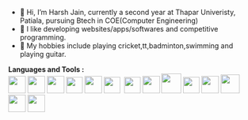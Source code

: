- 👋 Hi, I’m Harsh Jain, currently a second year at Thapar Univeristy, Patiala, pursuing Btech in COE(Computer Engineering)
- 👀 I like developing websites/apps/softwares and competitive programming.
- 🌱 My hobbies include playing cricket,tt,badminton,swimming and playing guitar.


<b>Languages and Tools :</b><br>
<img src="https://img.icons8.com/color/344/html-5--v1.png" height="35">
<img src="https://img.icons8.com/color/344/css3.png" height="35">
<img src="https://img.icons8.com/color/2x/bootstrap.png" height="35">
<img src="https://img.icons8.com/ios-filled/344/javascript-logo.png" height="33">
<img src="https://img.icons8.com/ultraviolet/344/react--v1.png" height="35">
<img src="https://raw.githubusercontent.com/Benio101/cpp-logo/master/cpp_logo.png" height="33">&nbsp;
<img src="https://upload.wikimedia.org/wikipedia/commons/1/19/C_Logo.png" height="33">
<img src="https://img.icons8.com/color/344/python--v1.png" height="35">
<img src="https://img.icons8.com/color/344/mysql-logo.png" height="40">
<img src="https://img.icons8.com/color/344/flutter.png" height="33">
<img src="https://img.icons8.com/color/2x/firebase.png" height="35">
<img src="https://img.icons8.com/color/344/linux--v1.png" height="38">
<img src="https://img.icons8.com/color/344/git.png" height="35">
<img src="https://img.icons8.com/fluency/344/arduino.png" height="35">

<!---
hjain2003/hjain2003 is a ✨ special ✨ repository because its `README.md` (this file) appears on your GitHub profile.
You can click the Preview link to take a look at your changes.
--->
